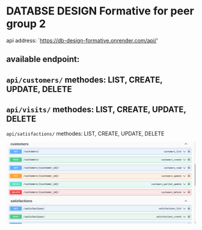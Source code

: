# DATABSE DESIGN  Formative for peer group 2
 api address:
`https://db-design-formative.onrender.com/api/'  

available endpoint: 
---
`api/customers/`
methodes: LIST, CREATE, UPDATE, DELETE
---
`api/visits/`
methodes: LIST, CREATE, UPDATE, DELETE
---
`api/satisfactions/`
methodes: LIST, CREATE, UPDATE, DELETE

![Alt text](api_directory/Screenshot%20from%202025-03-13%2018-22-45.png)


